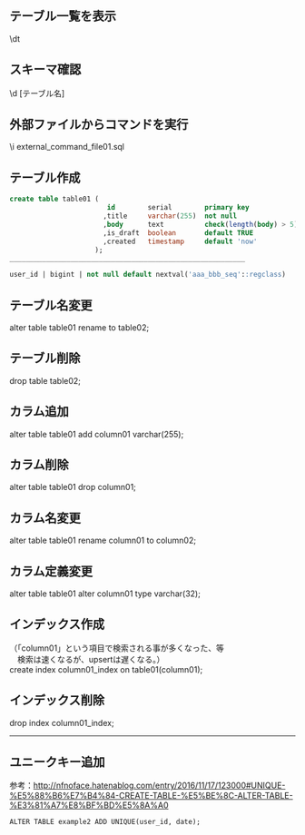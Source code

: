 ## テーブル一覧を表示
\dt

## スキーマ確認
\d [テーブル名]

## 外部ファイルからコマンドを実行
 \i external_command_file01.sql

## テーブル作成
```sql
create table table01 (
                        id        serial        primary key
                       ,title     varchar(255)  not null
                       ,body      text          check(length(body) > 5)
                       ,is_draft  boolean       default TRUE
                       ,created   timestamp     default 'now'
                     );
__________________________________________________________

user_id | bigint | not null default nextval('aaa_bbb_seq'::regclass)
```

## テーブル名変更
alter table table01 rename to table02;

## テーブル削除
drop table table02;

## カラム追加
alter table table01 add column01 varchar(255);

## カラム削除
alter table table01 drop column01;

## カラム名変更
alter table table01 rename column01 to column02;

## カラム定義変更
alter table table01 alter column01 type varchar(32);

## インデックス作成
（「column01」という項目で検索される事が多くなった、等    
　検索は速くなるが、upsertは遅くなる。）    
create index column01_index on table01(column01);

## インデックス削除
drop index column01_index;

______________________________________________

## ユニークキー追加
参考：<http://nfnoface.hatenablog.com/entry/2016/11/17/123000#UNIQUE-%E5%88%B6%E7%B4%84-CREATE-TABLE-%E5%BE%8C-ALTER-TABLE-%E3%81%A7%E8%BF%BD%E5%8A%A0>
```
ALTER TABLE example2 ADD UNIQUE(user_id, date);
```
